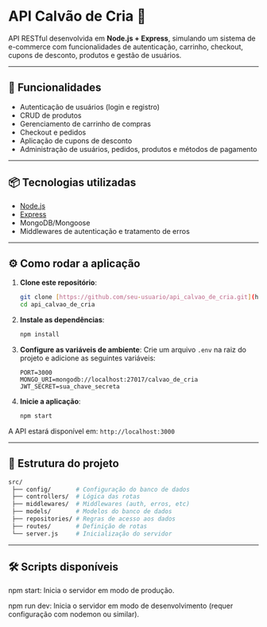 # API Calvão de Cria 🛒

API RESTful desenvolvida em **Node.js + Express**, simulando um sistema de e-commerce com funcionalidades de autenticação, carrinho, checkout, cupons de desconto, produtos e gestão de usuários.

---

## 🚀 Funcionalidades

-   Autenticação de usuários (login e registro)
-   CRUD de produtos
-   Gerenciamento de carrinho de compras
-   Checkout e pedidos
-   Aplicação de cupons de desconto
-   Administração de usuários, pedidos, produtos e métodos de pagamento

---

## 📦 Tecnologias utilizadas

-   [Node.js](https://nodejs.org/)
-   [Express](https://expressjs.com/)
-   MongoDB/Mongoose
-   Middlewares de autenticação e tratamento de erros

---

## ⚙️ Como rodar a aplicação

1.  **Clone este repositório**:
    ```bash
    git clone [https://github.com/seu-usuario/api_calvao_de_cria.git](https://github.com/seu-usuario/api_calvao_de_cria.git)
    cd api_calvao_de_cria
    ```

2.  **Instale as dependências**:
    ```bash
    npm install
    ```

3.  **Configure as variáveis de ambiente**:
    Crie um arquivo `.env` na raiz do projeto e adicione as seguintes variáveis:
    ```env
    PORT=3000
    MONGO_URI=mongodb://localhost:27017/calvao_de_cria
    JWT_SECRET=sua_chave_secreta
    ```

4.  **Inicie a aplicação**:
    ```bash
    npm start
    ```

A API estará disponível em: `http://localhost:3000`

---

## 📂 Estrutura do projeto

```bash
src/
 ├── config/       # Configuração do banco de dados
 ├── controllers/  # Lógica das rotas
 ├── middlewares/  # Middlewares (auth, erros, etc)
 ├── models/       # Modelos do banco de dados
 ├── repositories/ # Regras de acesso aos dados
 ├── routes/       # Definição de rotas
 └── server.js     # Inicialização do servidor
```
---
## 🛠️ Scripts disponíveis
npm start: Inicia o servidor em modo de produção.

npm run dev: Inicia o servidor em modo de desenvolvimento (requer configuração com nodemon ou similar).

